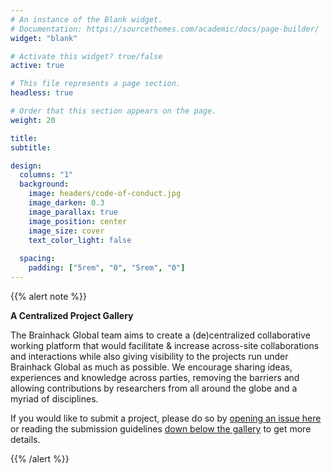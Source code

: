 ```yaml
---
# An instance of the Blank widget.
# Documentation: https://sourcethemes.com/academic/docs/page-builder/
widget: "blank"

# Activate this widget? true/false
active: true

# This file represents a page section.
headless: true

# Order that this section appears on the page.
weight: 20

title: 
subtitle:

design:
  columns: "1"
  background:
    image: headers/code-of-conduct.jpg
    image_darken: 0.3
    image_parallax: true
    image_position: center
    image_size: cover
    text_color_light: false
    
  spacing:
    padding: ["5rem", "0", "5rem", "0"]
---
```



{{% alert note %}}

**A Centralized Project Gallery**

The Brainhack Global team aims to create a (de)centralized collaborative working platform that would facilitate & increase across-site collaborations and interactions while also giving visibility to the projects run under Brainhack Global as much as possible. We encourage sharing ideas, experiences and knowledge across parties, removing the barriers and allowing contributions by researchers from all around the globe and a myriad of disciplines.

If you would like to submit a project, please do so by [opening an issue here](https://github.com/brainhackorg/global2021/issues/new/choose) or reading the submission guidelines [down below the gallery](#guidelines) to get more details.

{{% /alert %}}
